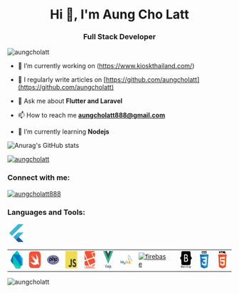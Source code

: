 <h1 align="center">Hi 👋, I'm Aung Cho Latt</h1>
<h3 align="center">Full Stack Developer</h3>

<p align="left"> <img src="https://komarev.com/ghpvc/?username=aungcholatt&label=Profile%20views&color=0e75b6&style=flat" alt="aungcholatt" /> </p>

<!-------- No yet------
- 👨‍💻 All of my projects are available at [https://www.facebook.com/profile.php?id=100009292796950](https://www.facebook.com/profile.php?id=100009292796950) 
------->

- 🔭 I’m currently working on (https://www.kioskthailand.com/)

- 📝 I regularly write articles on [https://github.com/aungcholatt](https://github.com/aungcholatt)

- 💬 Ask me about **Flutter and Laravel**

- 📫 How to reach me **aungcholatt888@gmail.com**

- 🌱 I’m currently learning **Nodejs**

<!-- <p align="">
- ⚡ Fun fact **Self taught individual with more than 3 year of experience.**
</p> -->

![Anurag's GitHub stats](https://github-readme-stats-git-masterrstaa-rickstaa.vercel.app/api?username=aungcholatt&show_icons=true&theme=tokyonight)

<p align="left"> <a href="https://.com"><img src="https://github-profile-trophy.vercel.app/?username=aungcholatt" alt="aungcholatt" /></a> </p>

<h3 align="left">Connect with me:</h3>
<p align="left">
<a href="https://www.facebook.com/profile.php?id=100009292796950" target="blank"><img align="center" src="https://raw.githubusercontent.com/rahuldkjain/github-profile-readme-generator/master/src/images/icons/Social/facebook.svg" alt="aungcholatt888" height="30" width="40" /></a>
</p>

<h3 align="left">Languages and Tools:</h3>
<p align="center"> 
<table>
  <tr>
  <td>
 <a href="https://developer.mozilla.org/en-US/docs/Web/Dart" target="_blank"><img src="https://raw.githubusercontent.com/devicons/devicon/master/icons/dart/dart-original.svg" alt="dart" width="40" height="40"/></a> 
   </td>
     <td>
 <a href="https://developer.mozilla.org/en-US/docs/Web/Swift" target="_blank"><img src="https://raw.githubusercontent.com/devicons/devicon/master/icons/swift/swift-original.svg" alt="swift" width="40" height="40"/></a> 
   </td>
    <td>
<a href="https://www.php.net" target="_blank"><img src="https://raw.githubusercontent.com/devicons/devicon/master/icons/php/php-original.svg" alt="php" width="40" height="40"/></a> 
  </td>
  <td>
 <a href="https://developer.mozilla.org/en-US/docs/Web/JavaScript" target="_blank"><img src="https://raw.githubusercontent.com/devicons/devicon/master/icons/javascript/javascript-original.svg" alt="javascript" width="40" height="40"/></a> 
   </td>
 <a href="https://developer.mozilla.org/en-US/docs/Web/Flutter" target="_blank"><img src="https://raw.githubusercontent.com/devicons/devicon/master/icons/flutter/flutter-original.svg" alt="flutter" width="40" height="40"/></a> 
   </td>
     <td>
 <a href="https://laraval.com" target="_blank"><img src="https://raw.githubusercontent.com/devicons/devicon/master/icons/laravel/laravel-plain-wordmark.svg" alt="laravel" width="40" height="40"/></a> 
   </td>
     <td>
   <a href="https://vuejs.org/" target="_blank"><img src="https://raw.githubusercontent.com/devicons/devicon/master/icons/vuejs/vuejs-original-wordmark.svg" alt="vuejs" width="40" height="40"/></a> 
    </td>
      <td>
  <a href="https://www.mysql.com" target="_blank"><img src="https://raw.githubusercontent.com/devicons/devicon/master/icons/mysql/mysql-original-wordmark.svg" alt="mysql" width="40" height="40"/></a> 
   </td>
     <td>
  <a href="https://firebase.google.com/" target="_blank"> <img src="https://www.vectorlogo.zone/logos/firebase/firebase-icon.svg" alt="firebase" width="40" height="40"/> </a> 
     <td>
  <td>
 <a href="https://getbootstrap.com" target="_blank"><img src="https://raw.githubusercontent.com/devicons/devicon/master/icons/bootstrap/bootstrap-plain-wordmark.svg" alt="bootstrap" width="40" height="40"/></a> 
   </td>
  <td>
<a href="https://www.w3schools.com/css" target="_blank"><img src="https://raw.githubusercontent.com/devicons/devicon/master/icons/css3/css3-original-wordmark.svg" alt="css3" width="40" height="40"/></a>
   </td>
  <td>
 <a href="https://www.w3.org/html" target="_blank"><img src="https://raw.githubusercontent.com/devicons/devicon/master/icons/html5/html5-original-wordmark.svg" alt="html5" width="40" height="40"/></a>
  </td>
  </tr>
  </table>
</p>

<p><img align="left" src="https://github-readme-stats-git-masterrstaa-rickstaa.vercel.app/api/top-langs/?username=aungcholatt&show_icons=true&locale=en&layout=compact" alt="aungcholatt" /></p>

